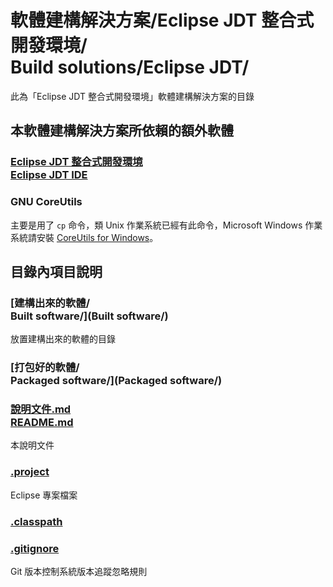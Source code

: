 #  軟體建構解決方案/Eclipse JDT 整合式開發環境/<br>Build solutions/Eclipse JDT/
此為「Eclipse JDT 整合式開發環境」軟體建構解決方案的目錄

## 本軟體建構解決方案所依賴的額外軟體
### [Eclipse JDT 整合式開發環境<br />Eclipse JDT IDE](http://www.eclipse.org)

### GNU CoreUtils
主要是用了 `cp` 命令，類 Unix 作業系統已經有此命令，Microsoft Windows 作業系統請安裝 [CoreUtils for Windows](http://gnuwin32.sourceforge.net/packages/coreutils.htm)。

## 目錄內項目說明
### [建構出來的軟體/<br />Built software/](Built software/)
放置建構出來的軟體的目錄

### [打包好的軟體/<br/>Packaged software/](Packaged software/)

### [說明文件.md<br />README.md](README.md)
本說明文件

### [.project](.project)
Eclipse 專案檔案

### [.classpath](.classpath)

### [.gitignore](.gitignore)
Git 版本控制系統版本追蹤忽略規則
